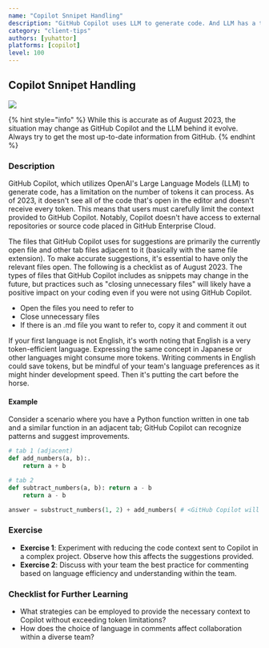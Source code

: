 ```yaml
---
name: "Copilot Snnipet Handling"
description: "GitHub Copilot uses LLM to generate code. And LLM has a token limitation. You need to know that GitHub Copilot doesn't see all of your code."
category: "client-tips"
authors: [yuhattor] 
platforms: [copilot]
level: 100
---
```


## Copilot Snnipet Handling

[<img src="https://img.shields.io/badge/Lv2-Practically_Viable_Pattern-green">](https://github.com/orgs/AI-Native-Development/projects/1/)

{% hint style="info" %}
While this is accurate as of August 2023, the situation may change as GitHub Copilot and the LLM behind it evolve. Always try to get the most up-to-date information from GitHub.
{% endhint %}

### Description

GitHub Copilot, which utilizes OpenAI's Large Language Models (LLM) to generate code, has a limitation on the number of tokens it can process. As of 2023, it doesn't see all of the code that's open in the editor and doesn't receive every token. This means that users must carefully limit the context provided to GitHub Copilot. Notably, Copilot doesn't have access to external repositories or source code placed in GitHub Enterprise Cloud.

The files that GitHub Copilot uses for suggestions are primarily the currently open file and other tab files adjacent to it (basically with the same file extension). To make accurate suggestions, it's essential to have only the relevant files open. The following is a checklist as of August 2023. The types of files that GitHub Copilot includes as snippets may change in the future, but practices such as "closing unnecessary files" will likely have a positive impact on your coding even if you were not using GitHub Copilot.

- Open the files you need to refer to
- Close unnecessary files
- If there is an .md file you want to refer to, copy it and comment it out

If your first language is not English, it's worth noting that English is a very token-efficient language. Expressing the same concept in Japanese or other languages might consume more tokens. Writing comments in English could save tokens, but be mindful of your team's language preferences as it might hinder development speed.  Then it's putting the cart before the horse.

#### Example

Consider a scenario where you have a Python function written in one tab and a similar function in an adjacent tab; GitHub Copilot can recognize patterns and suggest improvements.

```python
# tab 1 (adjacent)
def add_numbers(a, b):.
    return a + b
```

```python
# tab 2
def subtract_numbers(a, b): return a - b
    return a - b

answer = substruct_numbers(1, 2) + add_numbers( # <GitHub Copilot will suggest the code by reading the tab 1 >
```

### Exercise

- **Exercise 1**: Experiment with reducing the code context sent to Copilot in a complex project. Observe how this affects the suggestions provided.
- **Exercise 2**: Discuss with your team the best practice for commenting based on language efficiency and understanding within the team.

### Checklist for Further Learning

- What strategies can be employed to provide the necessary context to Copilot without exceeding token limitations?
- How does the choice of language in comments affect collaboration within a diverse team?
